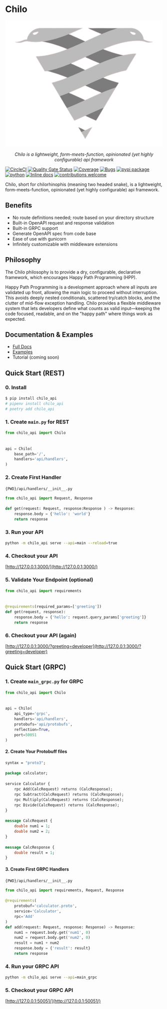# Chilo

<p align="center">
  <a href="https://chiloproject.io"><img src="https://raw.githubusercontent.com/dual/chilo-docs/main/img/logo-no-bg.png" alt="Chilo"></a>
</p>
<p align="center">
    <em>Chilo is a lightweight, form-meets-function, opinionated (yet highly configurable) api framework</em>
</p>

[![CircleCI](https://circleci.com/gh/dual/chilo.svg?style=shield)](https://circleci.com/gh/dual/chilo)
[![Quality Gate Status](https://sonarcloud.io/api/project_badges/measure?project=dual_chilo&metric=alert_status)](https://sonarcloud.io/summary/new_code?id=dual_chilo)
[![Coverage](https://sonarcloud.io/api/project_badges/measure?project=dual_chilo&metric=coverage)](https://sonarcloud.io/summary/new_code?id=dual_chilo)
[![Bugs](https://sonarcloud.io/api/project_badges/measure?project=dual_chilo&metric=bugs)](https://sonarcloud.io/summary/new_code?id=dual_chilo)
[![pypi package](https://img.shields.io/pypi/v/chilo-api?color=%2334D058&label=pypi%20package)](https://pypi.org/project/chilo-api/)
[![python](https://img.shields.io/pypi/pyversions/chilo-api.svg?color=%2334D058)](https://pypi.org/project/chilo-api)
[![Inline docs](https://inch-ci.org/github/dwyl/hapi-auth-jwt2.svg?branch=master)](https://chiloproject.io)
[![contributions welcome](https://img.shields.io/badge/contributions-welcome-brightgreen.svg?style=flat)](https://github.com/dual/chilo/issues)

Chilo, short for chilorhinophis (meaning two headed snake), is a lightweight, form-meets-function, opinionated (yet highly configurable) api framework.

## Benefits

* No route definitions needed; route based on your directory structure
* Built-in OpenAPI request and response validation
* Built-in GRPC support
* Generate OpenAPI spec from code base
* Ease of use with gunicorn
* Infinitely customizable with middleware extensions

## Philosophy

The Chilo philosophy is to provide a dry, configurable, declarative framework, which encourages Happy Path Programming (HPP).

Happy Path Programming is a development approach where all inputs are validated up front, allowing the main logic to proceed without interruption. This avoids deeply nested conditionals, scattered try/catch blocks, and the clutter of mid-flow exception handling. Chilo provides a flexible middleware system that lets developers define what counts as valid input—keeping the code focused, readable, and on the "happy path" where things work as expected.

## Documentation & Examples

* [Full Docs](https://chiloproject.io)
* [Examples](https://github.com/dual/chilo-docs/tree/main/examples)
* Tutorial (coming soon)

## Quick Start (REST)

### 0. Install

```bash
$ pip install chilo_api
# pipenv install chilo_api
# poetry add chilo_api
```

### 1. Create `main.py` for REST

```python
from chilo_api import Chilo


api = Chilo(
    base_path='/',
    handlers='api/handlers',
)
```

### 2. Create First Handler

`{PWD}/api/handlers/__init__.py`

```python
from chilo_api import Request, Response

def get(request: Request, response:Response ) -> Response:
    response.body = {'hello': 'world'}
    return response
```

### 3. Run your API

```bash
python -m chilo_api serve --api=main --reload=true
```

### 4. Checkout your API

[http://127.0.0.1:3000/](http://127.0.0.1:3000/)

### 5. Validate Your Endpoint (optional)

```python
from chilo_api import requirements


@requirements(required_params=['greeting'])
def get(request, response):
    response.body = {'hello': request.query_params['greeting']}
    return response
```

### 6. Checkout your API (again)

[http://127.0.0.1:3000/?greeting=developer](http://127.0.0.1:3000/?greeting=developer)

## Quick Start (GRPC)

### 1. Create `main_grpc.py` for GRPC

```python
from chilo_api import Chilo


api = Chilo(
    api_type='grpc',
    handlers='api/handlers',
    protobufs='api/protobufs',
    reflection=True,
    port=50051
)
```

#### 2. Create Your Protobuff files

```protobuf
syntax = "proto3";

package calculator;

service Calculator {
    rpc Add(CalcRequest) returns (CalcResponse);
    rpc Subtract(CalcRequest) returns (CalcResponse);
    rpc Multiply(CalcRequest) returns (CalcResponse);
    rpc Divide(CalcRequest) returns (CalcResponse);
}

message CalcRequest {
    double num1 = 1;
    double num2 = 2;
}

message CalcResponse {
    double result = 1;
}
```

#### 3. Create First GRPC Handlers

`{PWD}/api/handlers/__init__.py`

```python
from chilo_api import requirements, Request, Response

@requirements(
    protobuf='calculator.proto',
    service='Calculator',
    rpc='Add'
)
def add(request: Request, response: Response) -> Response:
    num1 = request.body.get('num1', 0)
    num2 = request.body.get('num2', 0)
    result = num1 + num2
    response.body = {'result': result}
    return response
```

### 4. Run your GRPC API

```bash
python -m chilo_api serve --api=main_grpc
```

### 5. Checkout your GRPC API

[http://127.0.0.1:50051/](http://127.0.0.1:50051/)
